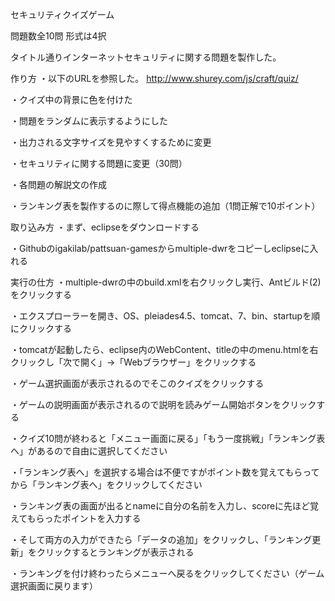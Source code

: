 セキュリティクイズゲーム

問題数全10問
形式は4択

タイトル通りインターネットセキュリティに関する問題を製作した。

作り方
・以下のURLを参照した。
http://www.shurey.com/js/craft/quiz/

・クイズ中の背景に色を付けた

・問題をランダムに表示するようにした

・出力される文字サイズを見やすくするために変更

・セキュリティに関する問題に変更（30問）

・各問題の解説文の作成

・ランキング表を製作するのに際して得点機能の追加（1問正解で10ポイント）

取り込み方
・まず、eclipseをダウンロードする

・Githubのigakilab/pattsuan-gamesからmultiple-dwrをコピーしeclipseに入れる

実行の仕方
・multiple-dwrの中のbuild.xmlを右クリックし実行、Antビルド(2)をクリックする

・エクスプローラーを開き、OS、pleiades4.5、tomcat、7、bin、startupを順にクリックする

・tomcatが起動したら、eclipse内のWebContent、titleの中のmenu.htmlを右クリックし「次で開く」→「Webブラウザー」をクリックする

・ゲーム選択画面が表示されるのでそこのクイズをクリックする

・ゲームの説明画面が表示されるので説明を読みゲーム開始ボタンをクリックする

・クイズ10問が終わると「メニュー画面に戻る」「もう一度挑戦」「ランキング表へ」があるので自由に選択してください

・「ランキング表へ」を選択する場合は不便ですがポイント数を覚えてもらってから「ランキング表へ」をクリックしてください

・ランキング表の画面が出るとnameに自分の名前を入力し、scoreに先ほど覚えてもらったポイントを入力する

・そして両方の入力ができたら「データの追加」をクリックし、「ランキング更新」をクリックするとランキングが表示される

・ランキングを付け終わったらメニューへ戻るをクリックしてください（ゲーム選択画面に戻ります）

